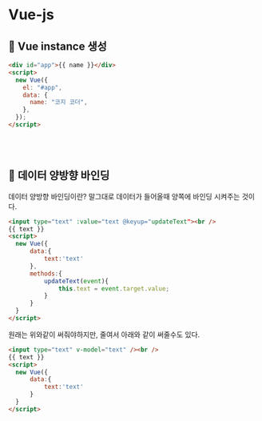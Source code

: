 # Vue-js

## 🧤 Vue instance 생성

```html
<div id="app">{{ name }}</div>
<script>
  new Vue({
    el: "#app",
    data: {
      name: "코지 코더",
    },
  });
</script>
```

<br/><br/>

## 🧤 데이터 양방향 바인딩

데이터 양방향 바인딩이란? 말그대로 데이터가 들어올때 양쪽에 바인딩 시켜주는 것이다.

```html
<input type="text" :value="text @keyup="updateText"><br />
{{ text }}
<script>
  new Vue({
      data:{
          text:'text'
      },
      methods:{
          updateText(event){
              this.text = event.target.value;
          }
      }
  }
</script>
```

원래는 위와같이 써줘야하지만, 줄여서 아래와 같이 써줄수도 있다.

```html
<input type="text" v-model="text" /><br />
{{ text }}
<script>
  new Vue({
      data:{
          text:'text'
      }
  }
</script>
```

